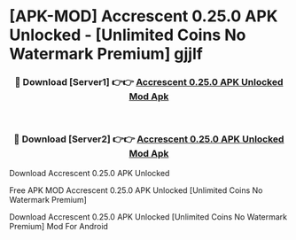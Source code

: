 # [APK-MOD] Accrescent 0.25.0 APK Unlocked - [Unlimited Coins No Watermark Premium] gjjlf



<div align="center">
<h3>🔴 Download [Server1] 👉👉 <a href="https://momento.my/?title=Accrescent_0.25.0_APK_Unlocked">Accrescent 0.25.0 APK Unlocked Mod Apk</a></h3><br>

<h3>🔴 Download [Server2] 👉👉 <a href="https://momento.my/?title=Accrescent_0.25.0_APK_Unlocked">Accrescent 0.25.0 APK Unlocked Mod Apk</a></h3>
</div>



Download Accrescent 0.25.0 APK Unlocked 

Free APK MOD Accrescent 0.25.0 APK Unlocked [Unlimited Coins No Watermark Premium]

Download Accrescent 0.25.0 APK Unlocked [Unlimited Coins No Watermark Premium] Mod For Android
